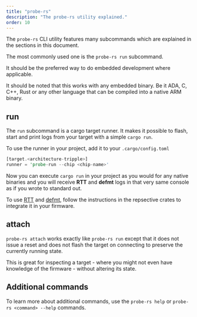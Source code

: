 ```yaml
---
title: "probe-rs"
description: "The probe-rs utility explained."
order: 10
---
```


The `probe-rs` CLI utility features many subcommands which are explained in the sections in this document.

The most commonly used one is the `probe-rs run` subcommand.

It should be the preferred way to do embedded development where applicable.

It should be noted that this works with any embedded binary. Be it ADA, C, C++, Rust or any other language that can be compiled into a native ARM binary.

## run

The `run` subcommand is a cargo target runner. It makes it possible to flash, start and print logs from your target with a simple `cargo run`.

To use the runner in your project, add it to your `.cargo/config.toml`

<probe-rs-code>

```rust { title=".cargo/config.toml" }
[target.<architecture-tripple>]
runner = 'probe-run --chip <chip-name>'
```

Now you can execute `cargo run` in your project as you would for any native binaries and you will receive **RTT** and **defmt** logs in that very same console as if you wrote to standard out.

To use [RTT](https://docs.rs/rtt-target/latest/rtt_target/) and [defmt](https://docs.rs/defmt/0.3.5/defmt/), follow the instructions in the repsective crates to integrate it in your firmware.

## attach

`probe-rs attach` works exactly like `probe-rs run` except that it does not issue a reset and does not flash the target on connecting to preserve the currently running state.

This is great for inspecting a target - where you might not even have knowledge of the firmware - without altering its state.

## Additional commands

To learn more about additional commands, use the `probe-rs help` or `probe-rs <command> --help` commands.

</probe-rs-code>
